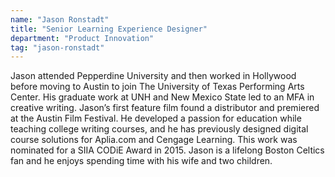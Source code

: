 ```yaml
---
name: "Jason Ronstadt"
title: "Senior Learning Experience Designer"
department: "Product Innovation"
tag: "jason-ronstadt"
---
```

Jason attended Pepperdine University and then worked in Hollywood before moving to Austin to join The University of Texas Performing Arts Center. His graduate work at UNH and New Mexico State led to an MFA in creative writing. Jason&rsquo;s first feature film found a distributor and premiered at the Austin Film Festival. He developed a passion for education while teaching college writing courses, and he has previously designed digital course solutions for Aplia.com and Cengage Learning. This work was nominated for a SIIA CODiE Award in 2015. Jason is a lifelong Boston Celtics fan and he enjoys spending time with his wife and two children.
